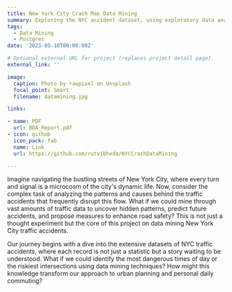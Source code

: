 ```yaml
---
title: New York City Crash Map Data Mining
summary: Exploring the NYC accident dataset, using exploratory data analysis and mining meaningful patterns
tags:
  - Data Mining
  - Postgres
date: '2023-05-10T00:00:00Z'

# Optional external URL for project (replaces project detail page).
external_link: ''

image:
  caption: Photo by rawpixel on Unsplash
  focal_point: Smart
  filename: datamining.jpg

links:

- name: PDF
  url: BDA_Report.pdf
- icon: github
  icon_pack: fab
  name: Link
  url: https://github.com/rutvibheda/NYCCrashDataMining

---
```


Imagine navigating the bustling streets of New York City, where every turn and signal is a microcosm of the city's dynamic life. Now, consider the complex task of analyzing the patterns and causes behind the traffic accidents that frequently disrupt this flow. What if we could mine through vast amounts of traffic data to uncover hidden patterns, predict future accidents, and propose measures to enhance road safety? This is not just a thought experiment but the core of this project on data mining New York City traffic accidents.


Our journey begins with a dive into the extensive datasets of NYC traffic accidents, where each record is not just a statistic but a story waiting to be understood. What if we could identify the most dangerous times of day or the riskiest intersections using data mining techniques? How might this knowledge transform our approach to urban planning and personal daily commuting?